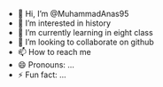 - 👋 Hi, I’m @MuhammadAnas95
- 👀 I’m interested in history
- 🌱 I’m currently learning in eight class
- 💞️ I’m looking to collaborate on github
- 📫 How to reach me 
- 😄 Pronouns: ...
- ⚡ Fun fact: ...

<!---
MuhammadAnas95/MuhammadAnas95 is a ✨ special ✨ repository because its `README.md` (this file) appears on your GitHub profile.
You can click the Preview link to take a look at your changes.
---
